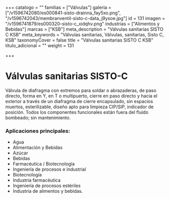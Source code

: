 +++
catalogo = ""
familias = ["Válvulas"]
galeria = ["/v1596742080/es000841-sisto-drainna_fay5xo.png", "/v1596742043/membranventil-sisto-c-data_j9ysoe.jpg"]
id = 131
imagen = "/v1596741879/es000320-sisto-c_xidqhv.png"
industrias = ["Alimentos y Bebidas"]
marcas = ["KSB"]
meta_description = "Válvulas sanitarias SISTO C KSB"
meta_keywords = "Válvulas sanitarias, Válvulas, sanitarias, Sisto C, KSB"
taxonomyCover = false
title = "Válvulas sanitarias SISTO C KSB"
titulo_adicional = ""
weight = 131

+++
# **Válvulas sanitarias SISTO-C**

Válvula de diafragma con extremos para soldar o abrazaderas, de paso directo, forma en Y, en T o multipuerto, cierre en paso directo y hacia el exterior a través de un diafragma de cierre encapsulado, sin espacios muertos, esterilizable, diseño apto para limpieza CIP/SIP, indicador de posición. Todos los componentes funcionales están fuera del fluido bombeado; sin mantenimiento.

### **Aplicaciones principales:**

* Agua
* Alimentación y Bebidas
* Azúcar
* Bebidas
* Farmacéutica / Biotecnología
* Ingeniería de procesos e industrial
* Biotecnología
* Industria farmacéutica
* Ingeniería de procesos estériles
* Industria de alimentos y bebidas.